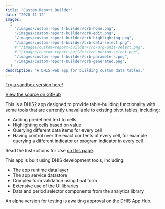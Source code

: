 ```yaml
---
title: "Custom Report Builder"
date: "2020-11-12"
images:
  [
    "/images/custom-report-builder/crb-home.png",
    "/images/custom-report-builder/crb-edit.png",
    "/images/custom-report-builder/crb-highlighting.png",
    "/images/custom-report-builder/crb-data-select.png",
    # "/images/custom-report-builder/crb-org-unit-select.png",
    # "/images/custom-report-builder/crb-period-select.png",
    "/images/custom-report-builder/crb-parameters.png",
    "/images/custom-report-builder/crb-generated.png",
  ]
description: "A DHIS web app for building custom data tables."
---
```


[Try a sandbox version here!](https://play.dhis2.org/2.35.0/api/apps/custom-report-builder/index.html#/tables)

[View the source on GitHub](https://github.com/KaiVandivier/custom-report-builder)

This is a DHIS2 app designed to provide table-building functionality with some tools that are currently unavailable to existing pivot tables, including:

- Adding predefined text to cells
- Highlighting cells based on value
- Querying different data items for every cell
- Having control over the exact contents of every cell, for example querying a different indicator or program indicator in every cell

Read the Instructions for Use [on this page](https://github.com/KaiVandivier/custom-report-builder/blob/master/docs/tables.md).

This app is built using DHIS development tools, including:

- The app runtime data layer
- The app service datastore
- Complex form validation using final form
- Extensive use of the UI libraries
- Data and period selector components from the analytics library

An alpha version for testing is awaiting approval on the DHIS App Hub.
